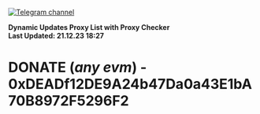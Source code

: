 [![Telegram channel](https://img.shields.io/endpoint?url=https://runkit.io/damiankrawczyk/telegram-badge/branches/master?url=https://t.me/n4z4v0d)](https://t.me/n4z4v0d) 

**Dynamic Updates Proxy List with Proxy Checker**  
**Last Updated: 21.12.23 18:27**

# DONATE (_any evm_) - 0xDEADf12DE9A24b47Da0a43E1bA70B8972F5296F2
